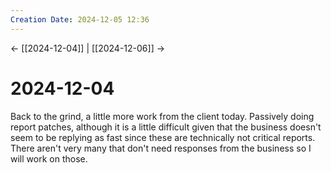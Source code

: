 ```yaml
---
Creation Date: 2024-12-05 12:36
---
```


<- [[2024-12-04]] | [[2024-12-06]]  ->

# 2024-12-04
Back to the grind, a little more work from the client today. Passively doing report patches, although it is a little difficult given that the business doesn't seem to be replying as fast since these are technically not critical reports. There aren't very many that don't need responses from the business so I will work on those. 